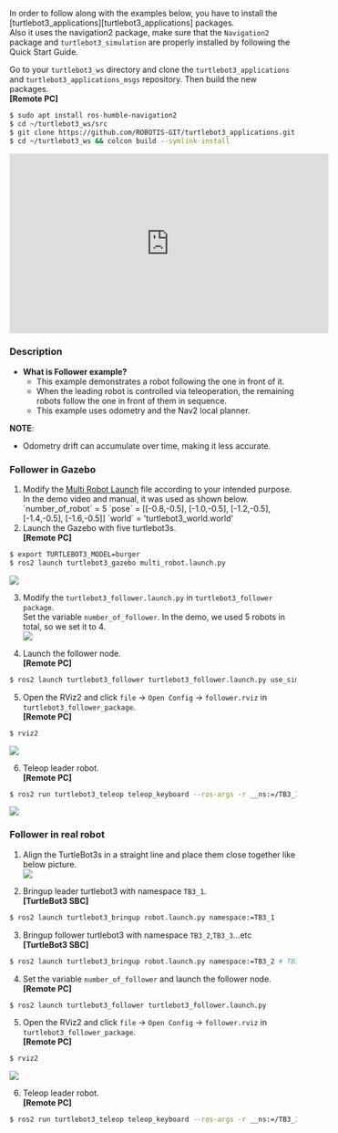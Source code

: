 <div class="notice--danger">

In order to follow along with the examples below, you have to install the [turtlebot3_applications][turtlebot3_applications] packages.  
Also it uses the navigation2 package, make sure that the `Navigation2` package and `turtlebot3_simulation` are properly installed by following the Quick Start Guide.  

Go to your `turtlebot3_ws` directory and clone the `turtlebot3_applications` and `turtlebot3_applications_msgs` repository. Then build the new packages.  
**[Remote PC]**
```bash
$ sudo apt install ros-humble-navigation2
$ cd ~/turtlebot3_ws/src
$ git clone https://github.com/ROBOTIS-GIT/turtlebot3_applications.git
$ cd ~/turtlebot3_ws && colcon build --symlink-install
```
</div>

<iframe width="560" height="315" src="https://www.youtube.com/embed/YXF3FeRNSeE" frameborder="0" allowfullscreen></iframe>

### Description
  - **What is Follower example?**
    - This example demonstrates a robot following the one in front of it.
    - When the leading robot is controlled via teleoperation, the remaining robots follow the one in front of them in sequence.
    - This example uses odometry and the Nav2 local planner.
<div class="notice--info">

**NOTE**:
- Odometry drift can accumulate over time, making it less accurate.
</div>

### Follower in Gazebo
1. Modify the [Multi Robot Launch](#modifing-multi-robot-launch-in-gazebo) file according to your intended purpose.  
   <div class="notice--info">
   In the demo video and manual, it was used as shown below.  
   `number_of_robot` = 5  
   `pose` = [[-0.8,-0.5], [-1.0,-0.5], [-1.2,-0.5], [-1.4,-0.5], [-1.6,-0.5]]  
   `world` = 'turtlebot3_world.world'  
   </div>
2. Launch the Gazebo with five turtlebot3s.  
**[Remote PC]**  
```bash
$ export TURTLEBOT3_MODEL=burger
$ ros2 launch turtlebot3_gazebo multi_robot.launch.py
```  
![](/assets/images/platform/turtlebot3/basic_examples/follower/gazebo.png)  

3. Modify the `turtlebot3_follower.launch.py` in `turtlebot3_follower package`.  
Set the variable `number_of_follower`. In the demo, we used 5 robots in total, so we set it to 4.  
![](/assets/images/platform/turtlebot3/basic_examples/follower/follower_launch.png)

4. Launch the follower node.  
**[Remote PC]**
```bash
$ ros2 launch turtlebot3_follower turtlebot3_follower.launch.py use_sim_time:=true
```

5. Open the RViz2 and click `file` → `Open Config` → `follower.rviz` in `turtlebot3_follower_package`.  
**[Remote PC]**
```bash
$ rviz2
```
![](/assets/images/platform/turtlebot3/basic_examples/follower/rviz_gazebo.png)  

6. Teleop leader robot.  
**[Remote PC]**  
```bash
$ ros2 run turtlebot3_teleop teleop_keyboard --ros-args -r __ns:=/TB3_1
```
![](/assets/images/platform/turtlebot3/basic_examples/follower/rviz_gazebo2.png)  

### Follower in real robot

1. Align the TurtleBot3s in a straight line and place them close together like below picture.  
![](/assets/images/platform/turtlebot3/basic_examples/follower/real_robot.png)  

2. Bringup leader turtlebot3 with namespace `TB3_1`.  
**[TurtleBot3 SBC]**  
```bash
$ ros2 launch turtlebot3_bringup robot.launch.py namespace:=TB3_1
```

3. Bringup follower turtlebot3 with namespace `TB3_2`,`TB3_3`...etc  
**[TurtleBot3 SBC]**  
```bash
$ ros2 launch turtlebot3_bringup robot.launch.py namespace:=TB3_2 # TB3_3, TB3_4 ...etc
```

4. Set the variable `number_of_follower` and launch the follower node.  
**[Remote PC]**  
```bash
$ ros2 launch turtlebot3_follower turtlebot3_follower.launch.py
```
5. Open the RViz2 and click `file` → `Open Config` → `follower.rviz` in `turtlebot3_follower_package`.  
**[Remote PC]**  
```bash
$ rviz2
```
![](/assets/images/platform/turtlebot3/basic_examples/follower/rviz_reality_robot.png)

6. Teleop leader robot.  
**[Remote PC]**
```bash
$ ros2 run turtlebot3_teleop teleop_keyboard --ros-args -r __ns:=/TB3_1
```
